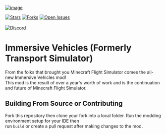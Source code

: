 [![image](https://user-images.githubusercontent.com/46881115/181852836-2db66bee-7d6c-4d57-9ba8-17c313f25098.png)](https://www.curseforge.com/minecraft/mc-mods/minecraft-transport-simulator)

[![Stars](https://img.shields.io/github/stars/DonBruce64/MinecraftTransportSimulator?style=for-the-badge)](https://github.com/DonBruce64/MinecraftTransportSimulator/stargazers)
[![Forks](https://img.shields.io/github/forks/DonBruce64/MinecraftTransportSimulator?style=for-the-badge)](https://github.com/DonBruce64/MinecraftTransportSimulator/network/members)
[![Open Issues](https://img.shields.io/github/issues/DonBruce64/MinecraftTransportSimulator?style=for-the-badge)](https://github.com/DonBruce64/MinecraftTransportSimulator/issues)\
\
[![Discord](https://discordapp.com/api/guilds/232316230852280320/widget.png?style=banner2)](https://discord.com/invite/KaaSUjm)

# Immersive Vehicles (Formerly Transport Simulator)
From the folks that brought you Minecraft Flight Simulator comes the all-new Immersive Vehicles mod!\
This mod is the result of over a year's worth of work and is the continuation and future of Minecraft Flight Simulator.

## Building From Source or Contributing
Fork this repository then clone your fork into a local folder. Run the modding environment setup for your IDE then\
run `build` or create a pull request after making changes to the mod.
